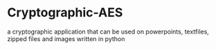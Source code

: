 # Cryptographic-AES
a cryptographic application that can be used on powerpoints, textfiles, zipped files and images written in python
